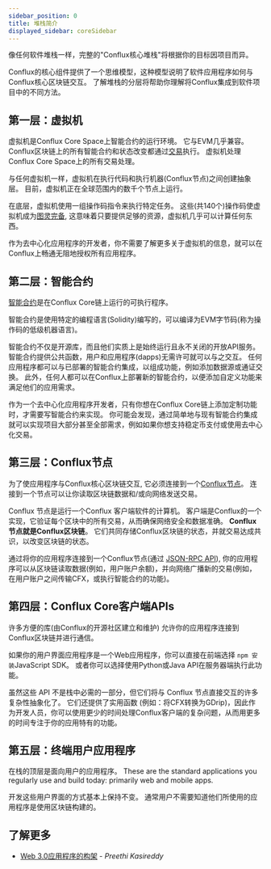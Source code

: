 ```yaml
---
sidebar_position: 0
title: 堆栈简介
displayed_sidebar: coreSidebar
---
```


像任何软件堆栈一样，完整的"Conflux核心堆栈"将根据你的目标因项目而异。

Conflux的核心组件提供了一个思维模型，这种模型说明了软件应用程序如何与Conflux核心区块链交互。 了解堆栈的分层将帮助你理解将Conflux集成到软件项目中的不同方法。

## 第一层：虚拟机

虚拟机是Conflux Core Space上智能合约的运行环境。 它与EVM几乎兼容。 Conflux区块链上的所有智能合约和状态改变都通过[交易](../core-space-basics/transactions/overview.md)执行。 虚拟机处理Conflux Core Space上的所有交易处理。

与任何虚拟机一样，虚拟机在执行代码和执行机器(Conflux节点)之间创建抽象层。 目前，虚拟机正在全球范围内的数千个节点上运行。

在底层，虚拟机使用一组操作码指令来执行特定任务。 这些(共140个)操作码使虚拟机成为[图灵完备](https://zh.wikipedia.org/wiki/%E5%9C%96%E9%9D%88%E5%AE%8C%E5%82%99%E6%80%A7), 这意味着只要提供足够的资源，虚拟机几乎可以计算任何东西。

作为去中心化应用程序的开发者，你不需要了解更多关于虚拟机的信息，就可以在Conflux上畅通无阻地授权所有应用程序。

## 第二层：智能合约

[智能合约](./smart-contracts)是在Conflux Core链上运行的可执行程序。

智能合约是使用特定的编程语言(Solidity)编写的，可以编译为EVM字节码(称为操作码的低级机器语言)。

智能合约不仅是开源库，而且他们实质上是始终运行且永不关闭的开放API服务。 智能合约提供公共函数，用户和应用程序(dapps)无需许可就可以与之交互。 任何应用程序都可以与已部署的智能合约集成，以组成功能，例如添加数据源或通证交换。 此外，任何人都可以在Conflux上部署新的智能合约，以便添加自定义功能来满足他们的应用需求。

作为一个去中心化应用程序开发者，只有你想在Conflux Core链上添加定制功能时，才需要写智能合约来实现。 你可能会发现，通过简单地与现有智能合约集成就可以实现项目大部分甚至全部需求，例如如果你想支持稳定币支付或使用去中心化交易。

## 第三层：Conflux节点

为了使应用程序与Conflux核心区块链交互, 它必须连接到一个[Conflux节点](../../general/run-a-node/Overview.md)。 连接到一个节点可以让你读取区块链数据和/或向网络发送交易。

Conflux 节点是运行一个Conflux 客户端软件的计算机。 客户端是Conflux的一个实现，它验证每个区块中的所有交易，从而确保网络安全和数据准确。 **Conflux节点就是Conflux区块链**。 它们共同存储Conflux区块链的状态，并就交易达成共识，以改变区块链的状态。

通过将你的应用程序连接到一个Conflux节点(通过 [JSON-RPC API](./json-rpc/)), 你的应用程序可以从区块链读取数据(例如，用户账户余额)，并向网络广播新的交易(例如，在用户账户之间传输CFX，或执行智能合约的功能)。

## 第四层：Conflux Core客户端APIs

许多方便的库(由Conflux的开源社区建立和维护) 允许你的应用程序连接到Conflux区块链并进行通信。

如果你的用户界面应用程序是一个Web应用程序，你可以直接在前端选择 `npm 安装`JavaScript SDK。 或者你可以选择使用Python或Java API在服务器端执行此功能。

虽然这些 API 不是栈中必需的一部分，但它们将与 Conflux 节点直接交互的许多复杂性抽象化了。 它们还提供了实用函数 (例如：将CFX转换为GDrip)，因此作为开发人员，你可以使用更少的时间处理Conflux客户端的复杂问题，从而用更多的时间专注于你的应用特有的功能。

## 第五层：终端用户应用程序

在栈的顶层是面向用户的应用程序。 These are the standard applications you regularly use and build today: primarily web and mobile apps.

开发这些用户界面的方式基本上保持不变。 通常用户不需要知道他们所使用的应用程序是使用区块链构建的。

## 了解更多

- [Web 3.0应用程序的构架](https://www.preethikasireddy.com/post/the-architecture-of-a-web-3-0-application) - _Preethi Kasireddy_
